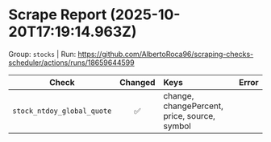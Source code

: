 # Scrape Report (2025-10-20T17:19:14.963Z)

Group: `stocks`  |  Run: https://github.com/AlbertoRoca96/scraping-checks-scheduler/actions/runs/18659644599

| Check | Changed | Keys | Error |
|---|:---:|:--|:--|
| `stock_ntdoy_global_quote` | ✅ | change, changePercent, price, source, symbol |  |
